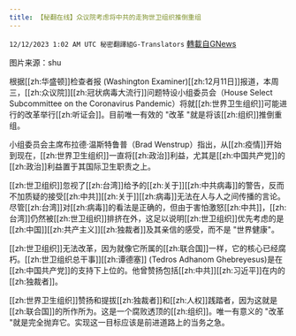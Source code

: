 ```yaml
---
title: 【秘翻在线】众议院考虑将中共的走狗世卫组织推倒重组
---
```

`12/12/2023 1:02 AM UTC 秘密翻譯組G-Translators` [轉載自GNews](https://gnews.org/articles/2098213)

图片来源：shu    

根据[[zh:华盛顿]]检查者报 (Washington Examiner)[[zh:12月11日]]报道，本周三，[[zh:众议院]][[zh:冠状病毒大流行]]问题特设小组委员会（House Select Subcommittee on the Coronavirus Pandemic）将就[[zh:世界卫生组织]]可能进行的改革举行[[zh:听证会]]。目前唯一有效的 "改革 "就是将该[[zh:组织]]推倒重组。

小组委员会主席布拉德·温斯特鲁普（Brad Wenstrup）指出，从[[zh:疫情]]开始到现在，[[zh:世界卫生组织]]一直将[[zh:政治]]利益，尤其是[[zh:中国共产党]]的[[zh:政治]]利益置于其国际卫生职责之上。

[[zh:世卫组织]]忽视了[[zh:台湾]]给予的[[zh:关于]][[zh:中共病毒]]的警告，反而不加质疑的接受[[zh:中共]][[zh:关于]][[zh:病毒]]无法在人与人之间传播的言论。尽管[[zh:台湾]]对[[zh:病毒]]的看法是正确的，但由于害怕激怒[[zh:中共]]，[[zh:台湾]]仍然被[[zh:世卫组织]]排挤在外，这足以说明[[zh:世卫组织]]优先考虑的是[[zh:中国]][[zh:共产主义]][[zh:独裁者]]及其亲信的感受，而不是 "世界健康"。

[[zh:世卫组织]]无法改革，因为就像它所属的[[zh:联合国]]一样，它的核心已经腐朽。[[zh:世卫组织总干事]][[zh:谭德塞]] (Tedros Adhanom Ghebreyesus)是在[[zh:中国共产党]]的支持下上位的。他曾赞扬包括[[zh:中共]][[zh:习近平]]在内的[[zh:独裁者]]。

[[zh:世界卫生组织]]赞扬和提拔[[zh:独裁者]]和[[zh:人权]]践踏者，因为这就是[[zh:联合国]]的所作所为。这是一个腐败透顶的[[zh:组织]]。唯一有意义的 "改革 "就是完全抛弃它。实现这一目标应该是前进道路上的当务之急。
